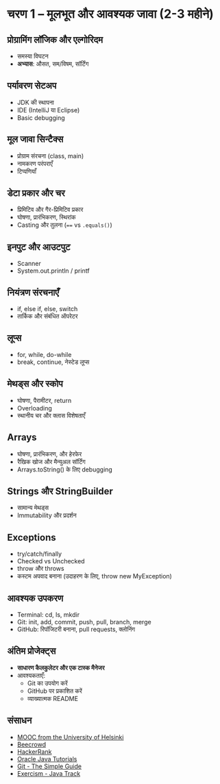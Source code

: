 # चरण 1 – मूलभूत और आवश्यक जावा (2-3 महीने)

## प्रोग्रामिंग लॉजिक और एल्गोरिदम
- समस्या विघटन
- **अभ्यास**: औसत, सम/विषम, सॉर्टिंग

## पर्यावरण सेटअप
- JDK की स्थापना
- IDE (IntelliJ या Eclipse)
- Basic debugging

## मूल जावा सिन्टैक्स
- प्रोग्राम संरचना (class, main)
- नामकरण परंपराएँ
- टिप्पणियाँ

## डेटा प्रकार और चर
- प्रिमिटिव और गैर-प्रिमिटिव प्रकार
- घोषणा, प्रारंभिकरण, स्थिरांक
- Casting और तुलना (`==` vs `.equals()`)

## इनपुट और आउटपुट
- Scanner
- System.out.println / printf

## नियंत्रण संरचनाएँ
- if, else if, else, switch
- तार्किक और संबंधित ऑपरेटर

## लूप्स
- for, while, do-while
- break, continue, नेस्टेड लूप्स

## मेथड्स और स्कोप
- घोषणा, पैरामीटर, return
- Overloading
- स्थानीय चर और क्लास विशेषताएँ

## Arrays
- घोषणा, प्रारंभिकरण, और हेरफेर
- रैखिक खोज और मैन्युअल सॉर्टिंग
- Arrays.toString() के लिए debugging

## Strings और StringBuilder
- सामान्य मेथड्स
- Immutability और प्रदर्शन

## Exceptions
- try/catch/finally
- Checked vs Unchecked
- throw और throws
- कस्टम अपवाद बनाना (उदाहरण के लिए, throw new MyException)

## आवश्यक उपकरण
- Terminal: cd, ls, mkdir
- Git: init, add, commit, push, pull, branch, merge
- GitHub: रिपॉजिटरी बनाना, pull requests, क्लोनिंग

## अंतिम प्रोजेक्ट्स
- **साधारण कैलकुलेटर और एक टास्क मैनेजर**
- आवश्यकताएँ:
  - Git का उपयोग करें
  - GitHub पर प्रकाशित करें
  - व्याख्यात्मक README

## संसाधन
- [MOOC from the University of Helsinki](https://java-programming.mooc.fi/)
- [Beecrowd](https://www.beecrowd.com.br)
- [HackerRank](https://www.hackerrank.com)
- [Oracle Java Tutorials](https://docs.oracle.com/javase/tutorial/)
- [Git - The Simple Guide](https://rogerdudler.github.io/git-guide/)
- [Exercism - Java Track](https://exercism.org/tracks/java)